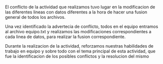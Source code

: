 El conflicto de la actividad que realizamos tuvo lugar en la modificacion de las diferentes lineas con datos diferentes a la hora de hacer una fusion general de todos los archivos.

Una vez identificado la advertecia de conflicto, todos en el equipo entramos al archivo equipo.txt y realizamos las modificaciones correspondientes a cada linea de datos, para realizar la fusion correspondiente.

Durante la realizacion de la actividad, reforzamos nuestras habilidades de trabajo en equipo y sobre todo con el tema principal de esta actividad, que fue la identificacion de los posibles conflictos y la resolucion del mismo